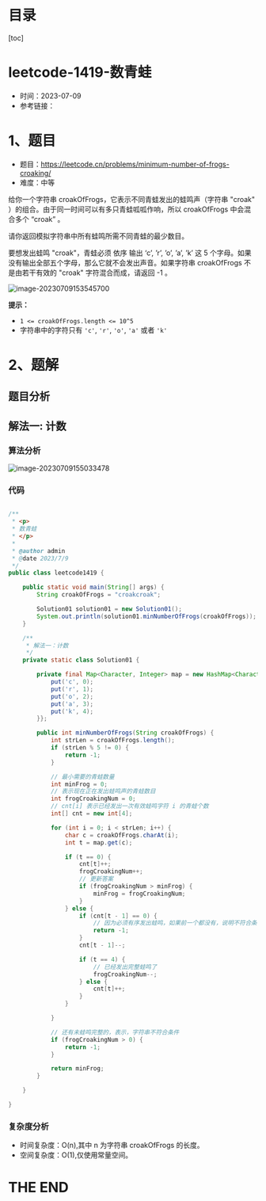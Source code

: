 # 目录

[toc]

# leetcode-1419-数青蛙

- 时间：2023-07-09
- 参考链接：



# 1、题目

- 题目：https://leetcode.cn/problems/minimum-number-of-frogs-croaking/
- 难度：中等

给你一个字符串 croakOfFrogs，它表示不同青蛙发出的蛙鸣声（字符串 "croak" ）的组合。由于同一时间可以有多只青蛙呱呱作响，所以 croakOfFrogs 中会混合多个 “croak” 。

请你返回模拟字符串中所有蛙鸣所需不同青蛙的最少数目。

要想发出蛙鸣 "croak"，青蛙必须 依序 输出 ‘c’, ’r’, ’o’, ’a’, ’k’ 这 5 个字母。如果没有输出全部五个字母，那么它就不会发出声音。如果字符串 croakOfFrogs 不是由若干有效的 "croak" 字符混合而成，请返回 -1 。

![image-20230709153545700](https://2021-joker.oss-cn-shanghai.aliyuncs.com/java_img/image-20230709153545700.png)

**提示：**

+ `1 <= croakOfFrogs.length <= 10^5`
+ 字符串中的字符只有 `'c'`, `'r'`, `'o'`, `'a'` 或者 `'k'`



# 2、题解

## 题目分析



## 解法一: 计数

### 算法分析

![image-20230709155033478](https://2021-joker.oss-cn-shanghai.aliyuncs.com/java_img/image-20230709155033478.png)



### 代码

```java

/**
 * <p>
 * 数青蛙
 * </p>
 *
 * @author admin
 * @date 2023/7/9
 */
public class leetcode1419 {

    public static void main(String[] args) {
        String croakOfFrogs = "croakcroak";

        Solution01 solution01 = new Solution01();
        System.out.println(solution01.minNumberOfFrogs(croakOfFrogs));
    }

    /**
     * 解法一：计数
     */
    private static class Solution01 {

        private final Map<Character, Integer> map = new HashMap<Character, Integer>() {{
            put('c', 0);
            put('r', 1);
            put('o', 2);
            put('a', 3);
            put('k', 4);
        }};

        public int minNumberOfFrogs(String croakOfFrogs) {
            int strLen = croakOfFrogs.length();
            if (strLen % 5 != 0) {
                return -1;
            }

            // 最小需要的青蛙数量
            int minFrog = 0;
            // 表示现在正在发出蛙鸣声的青蛙数目
            int frogCroakingNum = 0;
            // cnt[i] 表示已经发出一次有效蛙鸣字符 i 的青蛙个数
            int[] cnt = new int[4];

            for (int i = 0; i < strLen; i++) {
                char c = croakOfFrogs.charAt(i);
                int t = map.get(c);

                if (t == 0) {
                    cnt[t]++;
                    frogCroakingNum++;
                    // 更新答案
                    if (frogCroakingNum > minFrog) {
                        minFrog = frogCroakingNum;
                    }
                } else {
                    if (cnt[t - 1] == 0) {
                        // 因为必须有序发出蛙鸣，如果前一个都没有，说明不符合条件
                        return -1;
                    }
                    cnt[t - 1]--;

                    if (t == 4) {
                        // 已经发出完整蛙鸣了
                        frogCroakingNum--;
                    } else {
                        cnt[t]++;
                    }
                }

            }

            // 还有未蛙鸣完整的，表示，字符串不符合条件
            if (frogCroakingNum > 0) {
                return -1;
            }

            return minFrog;
        }

    }

}

```





### 复杂度分析

- 时间复杂度：O(n),其中 n 为字符串 croakOfFrogs 的长度。
- 空间复杂度：O(1),仅使用常量空间。









# THE END